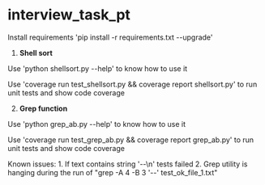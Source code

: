 # interview_task_pt

Install requirements
    'pip install -r requirements.txt --upgrade'

1. **Shell sort**

 Use 'python shellsort.py --help' to know how to use it
 
 Use 'coverage run test_shellsort.py && coverage report shellsort.py' 
 to run unit tests and show code coverage
 
2. **Grep function**

 Use 'python grep_ab.py --help' to know how to use it
 
 Use 'coverage run test_grep_ab.py && coverage report grep_ab.py' 
 to run unit tests and show code coverage
 
  Known issues:
      1. If text contains string '--\n' tests failed
      2. Grep utility is hanging during the run of "grep -A 4 -B 3 '--' test_ok_file_1.txt"